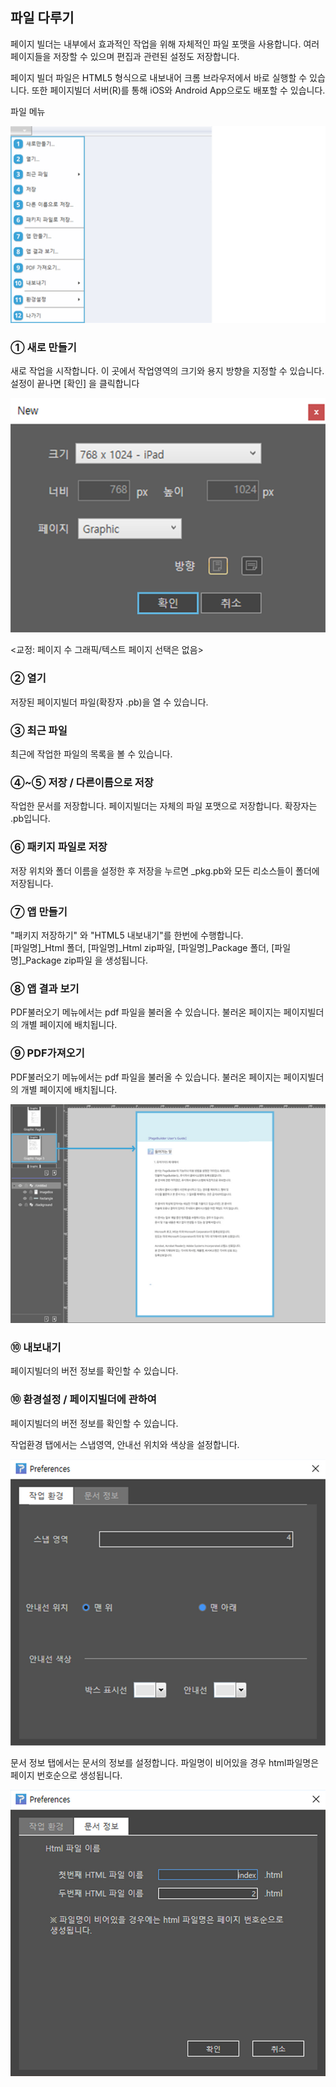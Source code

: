 ## 파일 다루기

페이지 빌더는 내부에서 효과적인 작업을 위해 자체적인 파일 포맷을 사용합니다. 여러 페이지들을 저장할 수 있으며 편집과 관련된 설정도 저장합니다. 

페이지 빌더 파일은 HTML5 형식으로 내보내어 크롬 브라우저에서 바로 실행할 수 있습니다. 또한 페이지빌더 서버(R)를 통해 iOS와 Android App으로도 배포할 수 있습니다.


파일 메뉴

![](./figure/03-1.jpg)


### ① 새로 만들기

새로 작업을 시작합니다. 이 곳에서 작업영역의 크기와 용지 방향을 지정할 수 있습니다. 설정이 끝나면 [확인] 을 클릭합니다

![file/new](./figure/03-2.jpg)


 <교정: 페이지 수 그래픽/텍스트 페이지 선택은 없음>


### ② 열기

저장된 페이지빌더 파일(확장자 .pb)을 열 수 있습니다.

### ③ 최근 파일

최근에 작업한 파일의 목록을 볼 수 있습니다.

### ④~⑤ 저장 / 다른이름으로 저장

작업한 문서를 저장합니다. 페이지빌더는 자체의 파일 포맷으로 저장합니다. 확장자는 .pb입니다.

### ⑥ 패키지 파일로 저장
저장 위치와 폴더 이름을 설정한 후 저장을 누르면 _pkg.pb와
모든 리소스들이 폴더에 저장됩니다.

### ⑦ 앱 만들기

[comment]: # (원래 Ebook/cms 내용이었는데, '앱만들기' 내용으로 수정 부탁드립니다.)

"패키지 저장하기" 와 "HTML5 내보내기"를 한번에 수행합니다.<br/>
[파일명]_Html 폴더, [파일명]_Html zip파일, [파일명]_Package 폴더,
[파일명]_Package zip파일 을 생성됩니다.

### ⑧ 앱 결과 보기

[comment]: # (내용 수정 부탁드립니다.-원본: pdf 불러오기)

PDF불러오기 메뉴에서는 pdf 파일을 불러올 수 있습니다.
불러온 페이지는 페이지빌더의 개별 페이지에 배치됩니다.



### ⑨ PDF가져오기

[comment]: # (pdf 불러오기 내용을 붙여넣었습니다.)

PDF불러오기 메뉴에서는 pdf 파일을 불러올 수 있습니다.
불러온 페이지는 페이지빌더의 개별 페이지에 배치됩니다.

![pdf_bring](./figure/03-3.jpg)

### ⑩ 내보내기

[comment]: # (썸네일 내보내기/html 내보내기 기능 내용 추가부탁드립니다.)

페이지빌더의 버전 정보를 확인할 수 있습니다.

### ⑩ 환경설정 / 페이지빌더에 관하여

페이지빌더의 버전 정보를 확인할 수 있습니다.

작업환경 탭에서는 스냅영역, 안내선 위치와 색상을 설정합니다.

![preferences](./figure/03-4.jpg)

문서 정보 탭에서는 문서의 정보를 설정합니다. 파일명이 비어있을 경우 html파일명은 페이지 번호순으로 생성됩니다.

![setup-document-info](./figure/03-5.jpg)